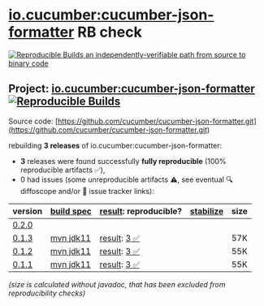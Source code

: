 [io.cucumber:cucumber-json-formatter](https://central.sonatype.com/artifact/io.cucumber/cucumber-json-formatter/versions) RB check
=======

[![Reproducible Builds](https://reproducible-builds.org/images/logos/rb.svg) an independently-verifiable path from source to binary code](https://reproducible-builds.org/)

## Project: [io.cucumber:cucumber-json-formatter](https://central.sonatype.com/artifact/io.cucumber/cucumber-json-formatter/versions) [![Reproducible Builds](https://img.shields.io/endpoint?url=https://raw.githubusercontent.com/jvm-repo-rebuild/reproducible-central/master/content/io/cucumber/cucumber-json-formatter/badge.json)](https://github.com/jvm-repo-rebuild/reproducible-central/blob/master/content/io/cucumber/cucumber-json-formatter/README.md)

Source code: [https://github.com/cucumber/cucumber-json-formatter.git](https://github.com/cucumber/cucumber-json-formatter.git)

rebuilding **3 releases** of io.cucumber:cucumber-json-formatter:
- **3** releases were found successfully **fully reproducible** (100% reproducible artifacts :white_check_mark:),
- 0 had issues (some unreproducible artifacts :warning:, see eventual :mag: diffoscope and/or :memo: issue tracker links):

| version | [build spec](/BUILDSPEC.md) | [result](https://reproducible-builds.org/docs/jvm/): reproducible? | [stabilize](https://github.com/google/oss-rebuild/blob/main/cmd/stabilize/README.md) | size |
| -- | --------- | ------ | ------ | -- |
| [0.2.0](https://central.sonatype.com/artifact/io.cucumber/cucumber-json-formatter/0.2.0/pom) | | | |
| [0.1.3](https://central.sonatype.com/artifact/io.cucumber/cucumber-json-formatter/0.1.3/pom) | [mvn jdk11](cucumber-json-formatter-0.1.3.buildspec) | [result](cucumber-json-formatter-0.1.3.buildinfo): [3 :white_check_mark: ](cucumber-json-formatter-0.1.3.buildcompare) | | 57K |
| [0.1.2](https://central.sonatype.com/artifact/io.cucumber/cucumber-json-formatter/0.1.2/pom) | [mvn jdk11](cucumber-json-formatter-0.1.2.buildspec) | [result](cucumber-json-formatter-0.1.2.buildinfo): [3 :white_check_mark: ](cucumber-json-formatter-0.1.2.buildcompare) | | 55K |
| [0.1.1](https://central.sonatype.com/artifact/io.cucumber/cucumber-json-formatter/0.1.1/pom) | [mvn jdk11](cucumber-json-formatter-0.1.1.buildspec) | [result](cucumber-json-formatter-0.1.1.buildinfo): [3 :white_check_mark: ](cucumber-json-formatter-0.1.1.buildcompare) | | 55K |

<i>(size is calculated without javadoc, that has been excluded from reproducibility checks)</i>

